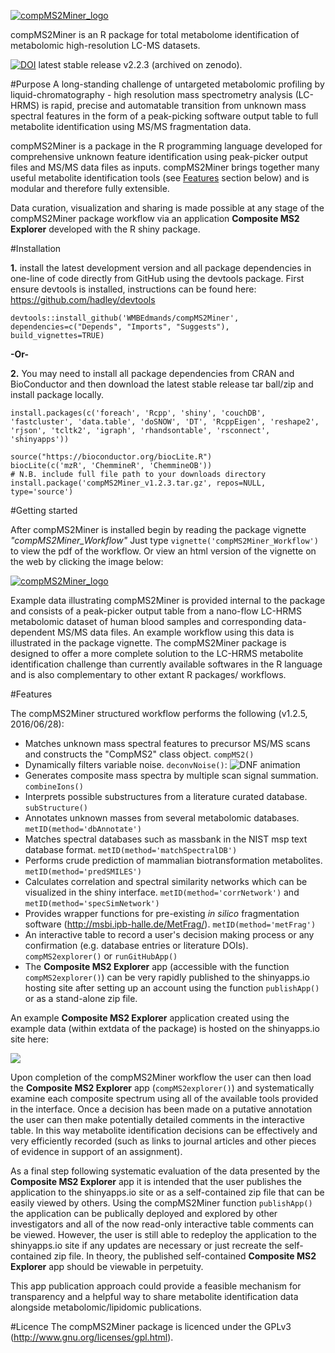 [![compMS2Miner_logo](https://github.com/WMBEdmands/compMS2Miner/blob/master/inst/shiny-apps/compMS2Explorer/www/compMS2MinerLogo.png)](http://bit.ly/28QOxj6)

compMS2Miner is an R package for total metabolome identification of metabolomic high-resolution LC-MS datasets.

[![DOI](https://zenodo.org/badge/doi/10.5281/zenodo.56582.svg)](http://dx.doi.org/10.5281/zenodo.56582)
latest stable release v2.2.3 (archived on zenodo).

#Purpose
A long-standing challenge of untargeted metabolomic profiling by liquid-chromatography - high resolution mass spectrometry analysis (LC-HRMS) is rapid, precise and automatable transition from unknown mass spectral features in the form of a peak-picking software output table to full metabolite identification using MS/MS fragmentation data.

compMS2Miner is a package in the R programming language developed for comprehensive unknown feature identification using peak-picker output files and MS/MS data files as inputs. compMS2Miner brings together many useful metabolite identification tools (see [Features](#features) section below) and is modular and therefore fully extensible. 

Data curation, visualization and sharing is made possible at any stage of the compMS2Miner package workflow via an application **Composite MS2 Explorer** developed with the R shiny package.

#Installation

**1.** install the latest development version and all package dependencies in one-line of code directly from GitHub using the devtools package. First ensure devtools is installed, instructions can be found here: https://github.com/hadley/devtools
```{r}
devtools::install_github('WMBEdmands/compMS2Miner', dependencies=c("Depends", "Imports", "Suggests"), build_vignettes=TRUE)
```

**-Or-**

**2.** You may need to install all package dependencies from CRAN and BioConductor and then download the latest stable release tar ball/zip and install package locally.
```{r}
install.packages(c('foreach', 'Rcpp', 'shiny', 'couchDB', 'fastcluster', 'data.table', 'doSNOW', 'DT', 'RcppEigen', 'reshape2', 'rjson', 'tcltk2', 'igraph', 'rhandsontable', 'rsconnect', 'shinyapps'))
 
source("https://bioconductor.org/biocLite.R")
biocLite(c('mzR', 'ChemmineR', 'ChemmineOB'))
# N.B. include full file path to your downloads directory
install.package('compMS2Miner_v1.2.3.tar.gz', repos=NULL, type='source')
```

#Getting started

After compMS2Miner is installed begin by reading the package vignette *"compMS2Miner_Workflow"*
Just type ```vignette('compMS2Miner_Workflow')``` to view the pdf of the workflow. Or view an html version of the vignette on the web by clicking the image below:

[![compMS2Miner_logo](https://github.com/WMBEdmands/compMS2Miner/master/inst/shiny-apps/compMS2explorer/www/CompMS2minerLogoTutorial.png)](http://bit.ly/28T06oN)

Example data illustrating compMS2Miner is provided internal to the package and consists of a peak-picker output table from a nano-flow LC-HRMS metabolomic dataset of human blood samples and corresponding data-dependent MS/MS data files. An example workflow using this data is illustrated in the package vignette. The compMS2Miner package is designed to offer a more complete solution to the LC-HRMS metabolite identification challenge than currently available softwares in the R language and is also complementary to other extant R packages/ workflows.

#Features

The compMS2Miner structured workflow performs the following (v1.2.5, 2016/06/28): 
* Matches unknown mass spectral features to precursor MS/MS scans and constructs the "CompMS2" class object. ```compMS2()```
* Dynamically filters variable noise. ```deconvNoise()```:
![DNF animation](https://github.com/WMBEdmands/compMS2Miner/master/inst/shiny-apps/compMS2explorer/www/DNFanimation.gif)
* Generates composite mass spectra by multiple scan signal summation. ```combineIons()```
* Interprets possible substructures from a literature curated database. ```subStructure()```
* Annotates unknown masses from several metabolomic databases. ```metID(method='dbAnnotate')```
* Matches spectral databases such as massbank in the NIST msp text database format. ```metID(method='matchSpectralDB')```
* Performs crude prediction of mammalian biotransformation metabolites. ```metID(method='predSMILES')```
* Calculates correlation and spectral similarity networks which can be visualized in the shiny interface. ```metID(method='corrNetwork')``` and ```metID(method='specSimNetwork')```
* Provides wrapper functions for pre-existing *in silico* fragmentation software (http://msbi.ipb-halle.de/MetFrag/). ```metID(method='metFrag')```
* An interactive table to record a user's decision making process or any confirmation (e.g. database entries or literature DOIs). ```compMS2explorer()``` or ```runGitHubApp()```
* The **Composite MS2 Explorer** app (accessible with the function ```compMS2explorer()```) can be very rapidly published to the shinyapps.io hosting site after setting up an account using the function ```publishApp()``` or as a stand-alone zip file.

An example **Composite MS2 Explorer** application created using the example data (within extdata of the package) is hosted on the shinyapps.io site here: 

<a href="http://bit.ly/28QOxj6" target="blank"><img src="https://github.com/WMBEdmands/compMS2Miner/master/inst/shiny-apps/compMS2explorer/www/screenshotCompMS2explorer_260_120.png"/></a> 

Upon completion of the compMS2Miner workflow the user can then load the **Composite MS2 Explorer** app (```compMS2explorer()```) and systematically examine each composite spectrum using all of the available tools provided in the  interface. Once a decision has been made on a putative annotation the user can then make potentially detailed comments in the interactive table. In this way metabolite identification decisions can be effectively and very efficiently recorded (such as links to journal articles and other pieces of evidence in support of an assignment). 

As a final step following systematic evaluation of the data presented by the **Composite MS2 Explorer** app it is intended that the user publishes the application  to the shinyapps.io site or as a self-contained zip file that can be easily viewed by others. Using the compMS2Miner function ```publishApp()``` the application can be publically deployed and explored by other investigators and all of the now read-only interactive table comments can be viewed. However, the user is still able to redeploy the application to the shinyapps.io site if any updates are necessary or just recreate the self-contained zip file. In theory, the published self-contained **Composite MS2 Explorer** app should be viewable in perpetuity.

This app publication approach could provide a feasible mechanism for transparency and a helpful way to share metabolite identification data alongside metabolomic/lipidomic publications.

#Licence
The compMS2Miner package is licenced under the GPLv3 (http://www.gnu.org/licenses/gpl.html).

